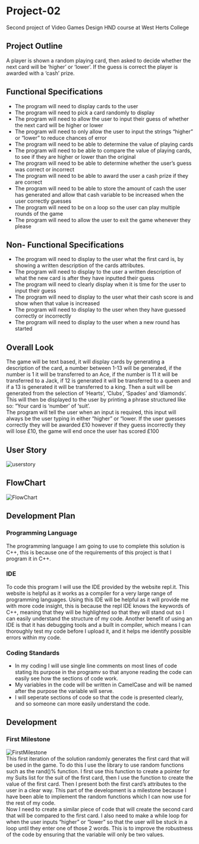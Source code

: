 # Project-02
Second project of Video Games Design HND course at West Herts College
## Project Outline ##
A player is shown a random playing card, then asked to decide whether the next card will be ‘higher’ or ‘lower’. If the guess is correct the player is awarded with a ‘cash’ prize.
## Functional Specifications ##
*	The program will need to display cards to the user
*	The program will need to pick a card randomly to display
*	The program will need to allow the user to input their guess of whether the next card will be higher or lower
*	The program will need to only allow the user to input the strings “higher” or “lower” to reduce chances of error
*	The program will need to be able to determine the value of playing cards
*	The program will need to be able to compare the value of playing cards, to see if they are higher or lower than the original
*	The program will need to be able to determine whether the user’s guess was correct or incorrect
*	The program will need to be able to award the user a cash prize if they are correct
*	The program will need to be able to store the amount of cash the user has generated and allow that cash variable to be increased when the user correctly guesses
*	The program will need to be on a loop so the user can play multiple rounds of the game
*	The program will need to allow the user to exit the game whenever they please
## Non- Functional Specifications ##
*	The program will need to display to the user what the first card is, by showing a written description of the cards attributes.
*	The program will need to display to the user a written description of what the new card is after they have inputted their guess
*	The program will need to clearly display when it is time for the user to input their guess
*	The program will need to display to the user what their cash score is and show when that value is increased
*	The program will need to display to the user when they have guessed correctly or incorrectly
*	The program will need to display to the user when a new round has started 
## Overall Look ##
The game will be text based, it will display cards by generating a description of the card, a number between 1-13 will be generated, if the number is 1 it will be transferred to an Ace, if the number is 11 it will be transferred to a Jack, if 12 is generated it will be transferred to a queen and if a 13 is generated it will be transferred to a king. Then a suit will be generated from the selection of ‘Hearts’, ‘Clubs’, ‘Spades’ and ‘diamonds’.  This will then be displayed to the user by printing a phrase structured like so: “Your card is ‘number’ of ‘suit’. <br />
The program will tell the user when an input is required, this input will always be the user typing in either “higher” or “lower. If the user guesses correctly they will be awarded £10 however if they guess incorrectly they will lose £10, the game will end once the user has scored £100
## User Story ##
![userstory](https://github.com/SDearing/Project-02/blob/master/Assets%20for%20Readme/User%20Story.PNG)
## FlowChart ##
![FlowChart](https://github.com/SDearing/Project-02/blob/master/Assets%20for%20Readme/Flowchart.PNG)
## Development Plan ##
### Programming Language ###
The programming language I am going to use to complete this solution is C++, this is because one of the requirements of this project is that I program it in C++.
### IDE ###
To code this program I will use the IDE provided by the website repl.it. This website is helpful as it works as a compiler for a very large range of programming languages. Using this IDE will be helpful as it will provide me with more code insight, this is because the repl IDE knows the keywords of C++, meaning that they will be highlighted so that they will stand out so I can easily understand the structure of my code. Another benefit of using an IDE is that it has debugging tools and a built in compiler, which means I can thoroughly test my code before I upload it, and it helps me identify possible errors within my code.
### Coding Standards ###
* In my coding I will use single line comments on most lines of code stating its purpose in the programv so that anyone reading the code can easily see how the sections of code work.
* My variables in the code will be written in CamelCase and will be named after the purpose the variable will serve.
* I will seperate sections of code so that the code is presented clearly, and so someone can more easily understand the code. 
## Development ##
### First Milestone ###
![FirstMilestone](https://github.com/SDearing/Project-02/blob/master/Assets%20for%20Readme/First%20Milestone.PNG)<br/>
This first iteration of the solution randomly generates the first card that will be used in the game. To do this I use the <cstdlib> library to use random functions such as the rand()% function. I first use this function to create a pointer for my Suits list for the suit of the first card, then I use the function to create the value of the first card. Then I present both the first card’s attributes to the user in a clear way. This part of the development is a milestone because I have been able to implement the random functions which I can now use for the rest of my code. <br/>
Now I need to create a similar piece of code that will create the second card that will be compared to the first card. I also need to make a while loop for when the user inputs “higher” or “lower” so that the user will be stuck in a loop until they enter one of those 2 words. This is to improve the robustness of the code by ensuring that the variable will only be two values.

